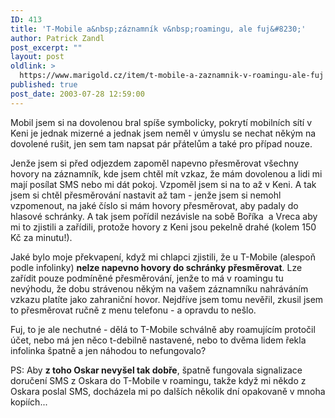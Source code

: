 ```yaml
---
ID: 413
title: 'T-Mobile a&nbsp;záznamník v&nbsp;roamingu, ale fuj&#8230;'
author: Patrick Zandl
post_excerpt: ""
layout: post
oldlink: >
  https://www.marigold.cz/item/t-mobile-a-zaznamnik-v-roamingu-ale-fuj
published: true
post_date: 2003-07-28 12:59:00
---
```

<p>
Mobil jsem si na dovolenou bral spíše symbolicky, pokrytí mobilních sítí v Keni je jednak mizerné a jednak jsem neměl v úmyslu se nechat někým na dovolené rušit, jen sem tam napsat pár přátelům a také pro případ nouze. </p>

<p>
Jenže jsem si před odjezdem zapoměl napevno přesměrovat všechny hovory na záznamník, kde jsem chtěl mít vzkaz, že mám dovolenou a lidi mi mají posílat SMS nebo mi dát pokoj. Vzpoměl jsem si na to až v Keni. A tak jsem si chtěl přesměrování nastavit až tam - jenže jsem si nemohl vzpomenout, na jaké číslo si mám hovory přesměrovat, aby padaly do hlasové schránky. A tak jsem pořídil nezávisle na sobě Boříka&#160; a Vreca aby mi to zjistili a zařídili, protože hovory z Keni jsou pekelně drahé (kolem 150 Kč za minutu!). </p>

<p>
Jaké bylo moje překvapení, když mi chlapci zjistili, že u T-Mobile (alespoň podle infolinky) <STRONG>nelze napevno hovory do schránky přesměrovat</STRONG>. Lze zařídit pouze podmíněné přesměrování, jenže to má v roamingu tu nevýhodu, že dobu strávenou někým na vašem záznamníku nahráváním vzkazu platíte jako zahraniční hovor. Nejdříve jsem tomu nevěřil, zkusil jsem to přesměrovat ručně z menu telefonu - a opravdu to nešlo. </p>

<p>
Fuj, to je ale nechutné - dělá to T-Mobile schválně aby roamujícím protočil účet, nebo má jen něco t-debilně nastavené, nebo to dvěma lidem řekla infolinka špatně a jen náhodou to nefungovalo?</p>

<p>
PS: Aby <STRONG>z toho Oskar nevyšel tak dobře</STRONG>, špatně fungovala signalizace doručení SMS z Oskara do T-Mobile v roamingu, takže když mi někdo z Oskara poslal SMS, docházela mi po dalších několik dní opakovaně v mnoha kopiích...</p>
